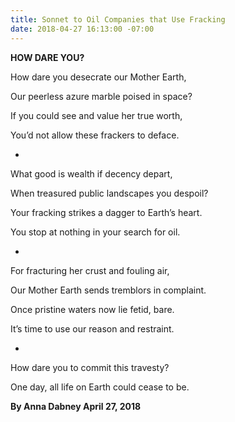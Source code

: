 ```yaml
---
title: Sonnet to Oil Companies that Use Fracking
date: 2018-04-27 16:13:00 -07:00
---
```


**HOW  DARE  YOU?**

How dare you desecrate our Mother Earth,

Our peerless azure marble poised in space?

If you could see and value her true worth,

You’d not allow these frackers to deface.

-

What good is wealth if decency depart,

When treasured public landscapes you despoil?

Your fracking strikes a dagger to Earth’s heart.

You stop at nothing in your search for oil.

-

For fracturing her crust and fouling air,

Our Mother Earth sends tremblors in complaint.

Once pristine waters now lie fetid, bare.

It’s time to use our reason and restraint.

-

How dare you to commit this travesty?

One day, all life on Earth could cease to be.


**By Anna Dabney
April 27, 2018**